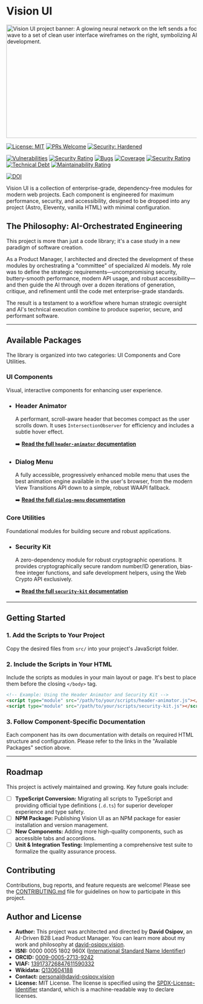 # Vision UI

<img src="https://github.com/user-attachments/assets/ece0a7ee-0306-4eea-b8df-32764a867f71" width="600" height="300" alt="Vision UI project banner: A glowing neural network on the left sends a focused energy wave to a set of clean user interface wireframes on the right, symbolizing AI-driven development.">

[![License: MIT](https://img.shields.io/badge/License-MIT-yellow.svg)](https://opensource.org/licenses/MIT)
[![PRs Welcome](https://img.shields.io/badge/PRs-welcome-brightgreen.svg)](CONTRIBUTING.md)
[![Security: Hardened](https://img.shields.io/badge/Security-Hardened-brightgreen)](./docs/03-security-kit.md)

[![Vulnerabilities](https://sonarcloud.io/api/project_badges/measure?project=DavidOsipov_Vision-ui&metric=vulnerabilities)](https://sonarcloud.io/summary/new_code?id=DavidOsipov_Vision-ui)
[![Security Rating](https://sonarcloud.io/api/project_badges/measure?project=DavidOsipov_Vision-ui&metric=security_rating)](https://sonarcloud.io/summary/new_code?id=DavidOsipov_Vision-ui)
[![Bugs](https://sonarcloud.io/api/project_badges/measure?project=DavidOsipov_Vision-ui&metric=bugs)](https://sonarcloud.io/summary/new_code?id=DavidOsipov_Vision-ui)
[![Coverage](https://sonarcloud.io/api/project_badges/measure?project=DavidOsipov_Vision-ui&metric=coverage)](https://sonarcloud.io/summary/new_code?id=DavidOsipov_Vision-ui)
[![Security Rating](https://sonarcloud.io/api/project_badges/measure?project=DavidOsipov_Vision-ui&metric=security_rating)](https://sonarcloud.io/summary/new_code?id=DavidOsipov_Vision-ui)
[![Technical Debt](https://sonarcloud.io/api/project_badges/measure?project=DavidOsipov_Vision-ui&metric=sqale_index)](https://sonarcloud.io/summary/new_code?id=DavidOsipov_Vision-ui)
[![Maintainability Rating](https://sonarcloud.io/api/project_badges/measure?project=DavidOsipov_Vision-ui&metric=sqale_rating)](https://sonarcloud.io/summary/new_code?id=DavidOsipov_Vision-ui)

[![DOI](https://zenodo.org/badge/1032156503.svg)](https://doi.org/10.5281/zenodo.16741212)

Vision UI is a collection of enterprise-grade, dependency-free modules for modern web projects. Each component is engineered for maximum performance, security, and accessibility, designed to be dropped into any project (Astro, Eleventy, vanilla HTML) with minimal configuration.

## The Philosophy: AI-Orchestrated Engineering

This project is more than just a code library; it's a case study in a new paradigm of software creation.

As a Product Manager, I architected and directed the development of these modules by orchestrating a "committee" of specialized AI models. My role was to define the strategic requirements—uncompromising security, buttery-smooth performance, modern API usage, and robust accessibility—and then guide the AI through over a dozen iterations of generation, critique, and refinement until the code met enterprise-grade standards.

The result is a testament to a workflow where human strategic oversight and AI's technical execution combine to produce superior, secure, and performant software.

---

## Available Packages

The library is organized into two categories: UI Components and Core Utilities.

### UI Components

Visual, interactive components for enhancing user experience.

- ### Header Animator

  A performant, scroll-aware header that becomes compact as the user scrolls down. It uses `IntersectionObserver` for efficiency and includes a subtle hover effect.

  ➡️ **[Read the full `header-animator` documentation](./docs/header-animator.md)**

- ### Dialog Menu

  A fully accessible, progressively enhanced mobile menu that uses the best animation engine available in the user's browser, from the modern View Transitions API down to a simple, robust WAAPI fallback.

  ➡️ **[Read the full `dialog-menu` documentation](./docs/mobile-dialog-menu.md)**

### Core Utilities

Foundational modules for building secure and robust applications.

- ### Security Kit

  A zero-dependency module for robust cryptographic operations. It provides cryptographically secure random number/ID generation, bias-free integer functions, and safe development helpers, using the Web Crypto API exclusively.

  ➡️ **[Read the full `security-kit` documentation](./docs/security-kit.md)**

---

## Getting Started

### 1. Add the Scripts to Your Project

Copy the desired files from `src/` into your project's JavaScript folder.

### 2. Include the Scripts in Your HTML

Include the scripts as modules in your main layout or page. It's best to place them before the closing `</body>` tag.

```html
<!-- Example: Using the Header Animator and Security Kit -->
<script type="module" src="/path/to/your/scripts/header-animator.js"></script>
<script type="module" src="/path/to/your/scripts/security-kit.js"></script>
```

### 3. Follow Component-Specific Documentation

Each component has its own documentation with details on required HTML structure and configuration. Please refer to the links in the "Available Packages" section above.

---

## Roadmap

This project is actively maintained and growing. Key future goals include:

- [ ] **TypeScript Conversion:** Migrating all scripts to TypeScript and providing official type definitions (`.d.ts`) for superior developer experience and type safety.
- [ ] **NPM Package:** Publishing Vision UI as an NPM package for easier installation and version management.
- [ ] **New Components:** Adding more high-quality components, such as accessible tabs and accordions.
- [ ] **Unit & Integration Testing:** Implementing a comprehensive test suite to formalize the quality assurance process.

## Contributing

Contributions, bug reports, and feature requests are welcome! Please see the [CONTRIBUTING.md](CONTRIBUTING.md) file for guidelines on how to participate in this project.

## Author and License

- **Author:** This project was architected and directed by **David Osipov**, an AI-Driven B2B Lead Product Manager. You can learn more about my work and philosophy at [david-osipov.vision](https://david-osipov.vision).
- **ISNI:** 0000 0005 1802 960X ([International Standard Name Identifier](https://isni.org/isni/000000051802960X))
- **ORCID:** [0009-0005-2713-9242](https://orcid.org/0009-0005-2713-9242)
- **VIAF:** [139173726847611590332](https://viaf.org/viaf/139173726847611590332/)
- **Wikidata:** [Q130604188](https://www.wikidata.org/wiki/Q130604188)
- **Contact:** <personal@david-osipov.vision>
- **License:** MIT License. The license is specified using the [SPDX-License-Identifier](https://spdx.org/licenses/) standard, which is a machine-readable way to declare licenses.
